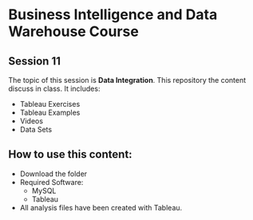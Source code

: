 # Business Intelligence and Data Warehouse Course

## Session 11

The topic of this session is **Data Integration**. This repository the content discuss in class. It includes:

  - Tableau Exercises
  - Tableau Examples
  - Videos
  - Data Sets
  
## How to use this content:

  - Download the folder
  - Required Software:
	  - MySQL
	  - Tableau
  - All analysis files have been created with Tableau.
